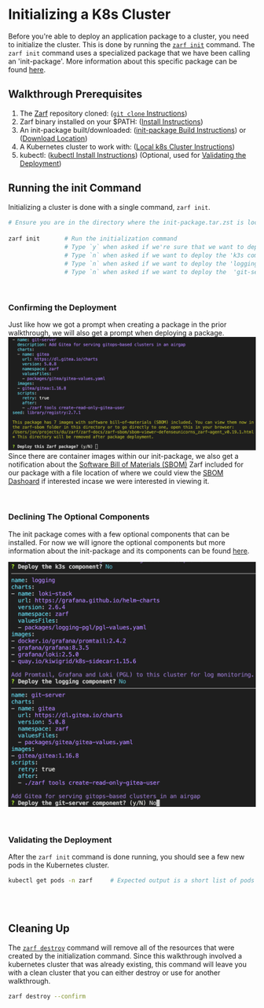 # Initializing a K8s Cluster
<!-- TODO: Is this ok to say if it's true 99% of the time? -->
Before you're able to deploy an application package to a cluster, you need to initialize the cluster. This is done by running the [`zarf init`](../4-user-guide/1-the-zarf-cli/100-cli-commands/zarf_init.md) command. The `zarf init` command uses a specialized package that we have been calling an 'init-package'. More information about this specific package can be found [here](../4-user-guide/2-zarf-packages/3-the-zarf-init-package.md).


## Walkthrough Prerequisites
1. The [Zarf](https://github.com/defenseunicorns/zarf) repository cloned: ([`git clone` Instructions](https://docs.github.com/en/repositories/creating-and-managing-repositories/cloning-a-repository))
1. Zarf binary installed on your $PATH: ([Install Instructions](../3-getting-started.md#installing-zarf))
1. An init-package built/downloaded: ([init-package Build Instructions](./0-creating-a-zarf-package.md)) or ([Download Location](https://github.com/defenseunicorns/zarf/releases))
1. A Kubernetes cluster to work with: ([Local k8s Cluster Instructions](./#setting-up-a-local-kubernetes-cluster))
2. kubectl: ([kubectl Install Instructions](https://kubernetes.io/docs/tasks/tools/#kubectl)) (Optional, used for [Validating the Deployment](./1-initializing-a-k8s-cluster.md#validating-the-deployment))

## Running the init Command
<!-- TODO: Should add a note about user/pass combos that get printed out when done (and how to get those values again later) -->
Initializing a cluster is done with a single command, `zarf init`.

```bash
# Ensure you are in the directory where the init-package.tar.zst is located

zarf init       # Run the initialization command
                # Type `y` when asked if we're sure that we want to deploy the package and hit enter
                # Type `n` when asked if we want to deploy the 'k3s component' and hit enter
                # Type `n` when asked if we want to deploy the 'logging component' and hit enter (optional)
                # Type `n` when asked if we want to deploy the  'git-server component' and hit enter (optional)
```



<br />

### Confirming the Deployment
Just like how we got a prompt when creating a package in the prior walkthrough, we will also get a prompt when deploying a package.
![Confirm Package Deploy](../.images/walkthroughs/package_deploy_confirm.png)
Since there are container images within our init-package, we also get a notification about the [Software Bill of Materials (SBOM)](https://www.ntia.gov/SBOM) Zarf included for our package with a file location of where we could view the [SBOM Dashoard](../7-dashboard-ui/1-sbom-dashboard.md) if interested incase we were interested in viewing it.

<br />

### Declining The Optional Components
The init package comes with a few optional components that can be installed. For now we will ignore the optional components but more information about the init-package and its components can be found [here](../4-user-guide/2-zarf-packages/3-the-zarf-init-package.md).

![Optional init Components](../.images/walkthroughs/optional_init_comonents.png)

<br />


### Validating the Deployment
<!-- TODO: Would a screenshot be helpful here? -->
After the `zarf init` command is done running, you should see a few new pods in the Kubernetes cluster.
```bash
kubectl get pods -n zarf     # Expected output is a short list of pods
```

<br />
<br />


## Cleaning Up
The [`zarf destroy`](../4-user-guide/1-the-zarf-cli/100-cli-commands/zarf_destroy.md) command will remove all of the resources that were created by the initialization command. Since this walkthrough involved a kubernetes cluster that was already existing, this command will leave you with a clean cluster that you can either destroy or use for another walkthrough.

```bash
zarf destroy --confirm
```
